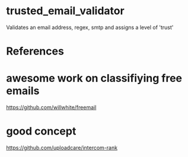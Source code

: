 # trusted_email_validator
Validates an email address, regex, smtp and assigns a level of 'trust'







# References

# awesome work on classifiying free emails
https://github.com/willwhite/freemail

# good concept
https://github.com/uploadcare/intercom-rank

